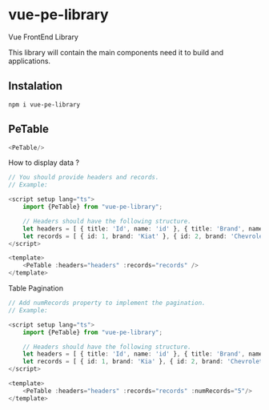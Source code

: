 # vue-pe-library

Vue FrontEnd Library

This library will contain the main components need it to build and applications.

## Instalation
```
npm i vue-pe-library
```

## PeTable
```javascript
<PeTable/>
```

How to display data ?

```typescript
// You should provide headers and records.
// Example: 

<script setup lang="ts">
    import {PeTable} from "vue-pe-library";

    // Headers should have the following structure. 
    let headers = [ { title: 'Id', name: 'id' }, { title: 'Brand', name: 'brand' } ]
    let records = [ { id: 1, brand: 'Kiat' }, { id: 2, brand: 'Chevrolet' }, { id: 3, brand: 'Toyota' } ]
</script>

<template> 
    <PeTable :headers="headers" :records="records" />
</template>
```

Table Pagination 

```typescript
// Add numRecords property to implement the pagination.
// Example: 

<script setup lang="ts">
    import {PeTable} from "vue-pe-library";

    // Headers should have the following structure. 
    let headers = [ { title: 'Id', name: 'id' }, { title: 'Brand', name: 'brand' } ]
    let records = [ { id: 1, brand: 'Kia' }, { id: 2, brand: 'Chevrolet' }, { id: 3, brand: 'Toyota' }, { id: 4, brand: 'Ford' }, { id: 5, brand: 'Fiat' }, { id: 6, brand: 'Mercedes Benz' }  ]
</script>

<template> 
    <PeTable :headers="headers" :records="records" :numRecords="5"/>
</template>
```

